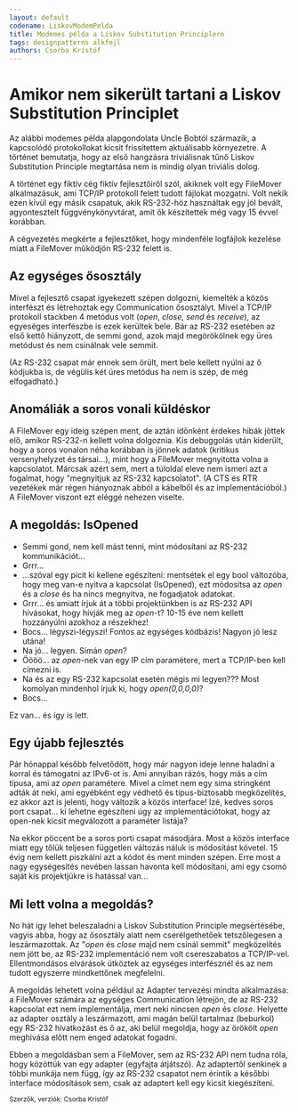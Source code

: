 ```yaml
---
layout: default
codename: LiskovModemPelda
title: Modemes példa a Liskov Substitution Principlere
tags: designpatterns alkfejl
authors: Csorba Kristóf
---
```


# Amikor nem sikerült tartani a Liskov Substitution Principlet

Az alábbi modemes példa alapgondolata Uncle Bobtól származik, a kapcsolódó protokollokat kicsit frissítettem aktuálisabb környezetre. A történet bemutatja, hogy az első hangzásra triviálisnak tűnő Liskov Substitution Principle megtartása nem is mindig olyan triviális dolog.

A történet egy fiktív cég fiktív fejlesztőiről szól, akiknek volt egy FileMover alkalmazásuk, ami TCP/IP protokoll felett tudott fájlokat mozgatni. Volt nekik ezen kívül egy másik csapatuk, akik RS-232-höz használtak egy jól bevált, agyontesztelt függvénykönyvtárat, amit ők készítettek még vagy 15 évvel korábban.

A cégvezetés megkérte a fejlesztőket, hogy mindenféle logfájlok kezelése miatt a FileMover működjön RS-232 felett is.

## Az egységes ősosztály

Mivel a fejlesztő csapat igyekezett szépen dolgozni, kiemelték a közös interfészt és létrehoztak egy Communication ősosztályt. Mivel a TCP/IP protokoll stackben 4 metódus volt (_open_, _close_, _send_ és _receive_), az egyeséges interfészbe is ezek kerültek  bele. Bár az RS-232 esetében az első kettő hiányzott, de semmi gond, azok majd megörökölnek egy üres metódust és nem csinálnak vele semmit.

(Az RS-232 csapat már ennek sem örült, mert bele kellett nyúlni az ő kódjukba is, de végülis két üres metódus ha nem is szép, de még elfogadható.)

## Anomáliák a soros vonali küldéskor

A FileMover egy ideig szépen ment, de aztán időnként érdekes hibák jöttek elő, amikor RS-232-n kellett volna dolgoznia. Kis debuggolás után kiderült, hogy a soros vonalon néha korábban is jönnek adatok (kritikus versenyhelyzet és társai...), mint hogy a FileMover megnyitotta volna a kapcsolatot. Márcsak azért sem, mert a túloldal eleve nem ismeri azt a fogalmat, hogy "megnyitjuk az RS-232 kapcsolatot". (A CTS és RTR vezetékek már régen hiányoznak abból a kábelből és az implementációból.) A FileMover viszont ezt eléggé nehezen viselte.

## A megoldás: IsOpened

- Semmi gond, nem kell mást tenni, mint módosítani az RS-232 kommunikációt...
- Grrr...
- ...szóval egy picit ki kellene egészíteni: mentsétek el egy bool változóba, hogy meg van-e nyitva a kapcsolat (IsOpened), ezt módosítsa az _open_ és a _close_ és ha nincs megnyitva, ne fogadjatok adatokat.
- Grrr... és amiatt írjuk át a többi projektünkben is az RS-232 API hívásokat, hogy hívják meg az _open_-t? 10-15 éve nem kellett hozzányúlni azokhoz a részekhez!
- Bocs... légyszi-légyszi! Fontos az egységes kódbázis! Nagyon jó lesz utána!
- Na jó... legyen. Simán _open_?
- Öööö... az _open_-nek van egy IP cím paramétere, mert a TCP/IP-ben kell címezni is.
- Na és az egy RS-232 kapcsolat esetén mégis mi legyen??? Most komolyan mindenhol írjuk ki, hogy _open(0,0,0,0)_?
- Bocs...

Ez van... és így is lett.

## Egy újabb fejlesztés

Pár hónappal később felvetődött, hogy már nagyon ideje lenne haladni a korral és támogatni az IPv6-ot is. Ami annyiban rázós, hogy más a cím típusa, ami az _open_ paramétere. Mivel a címet nem egy sima stringként adták át neki, ami egyébként egy védhető és típus-biztosabb megközelítés, ez akkor azt is jelenti, hogy változik a közös interface! Izé, kedves soros port csapat... ki lehetne egészíteni úgy az implementációtokat, hogy az open-nek kicsit megválozott a paraméter listája?

Na ekkor pöccent be a soros porti csapat másodjára. Most a közös interface miatt egy tőlük teljesen független változás náluk is módosítást követel. 15 évig nem kellett piszkálni azt a kódot és ment minden szépen. Erre most a nagy egységesítés nevében lassan havonta kell módosítani, ami egy csomó saját kis projektjükre is hatással van...

## Mi lett volna a megoldás?

No hát így lehet beleszaladni a Liskov Substitution Principle megsértésébe, vagyis abba, hogy az ősosztály alatt nem cserélgethetőek tetszőlegesen a leszármazottak. Az "_open_ és _close_ majd nem csinál semmit" megközelítés nem jött be, az RS-232 implementáció nem volt csereszabatos a TCP/IP-vel. Ellentmondásos elvárások ütköztek az egységes interfésznél és az nem tudott egyszerre mindkettőnek megfelelni.

A megoldás lehetett volna például az Adapter tervezési mindta alkalmazása: a FileMover számára az egységes Communication létrejön, de az RS-232 kapcsolat ezt nem implementálja, mert neki nincsen _open_ és _close_. Helyette az adapter osztály a leszármazott, ami magán belül tartalmaz (beburkol) egy RS-232 hivatkozást és ő az, aki belül megoldja, hogy az örökölt _open_ meghívása előtt nem enged adatokat fogadni.

Ebben a megoldásban sem a FileMover, sem az RS-232 API nem tudna róla, hogy közöttük van egy adapter (egyfajta átjátszó). Az adaptertől senkinek a többi munkája nem függ, így az RS-232 csapatot nem érintik a későbbi interface módosítások sem, csak az adaptert kell egy kicsit kiegészíteni.

<small>Szerzők, verziók: Csorba Kristóf</small>

